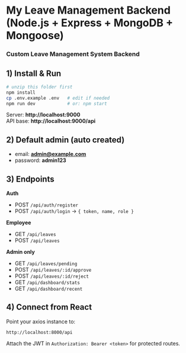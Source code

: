 # My Leave Management Backend (Node.js + Express + MongoDB + Mongoose)

### Custom Leave Management System Backend

## 1) Install & Run

```bash
# unzip this folder first
npm install
cp .env.example .env   # edit if needed
npm run dev            # or: npm start
```

Server: **http://localhost:9000**  
API base: **http://localhost:9000/api**

## 2) Default admin (auto created)
- email: **admin@example.com**
- password: **admin123**

## 3) Endpoints

**Auth**
- POST `/api/auth/register`
- POST `/api/auth/login` -> `{ token, name, role }`

**Employee**
- GET `/api/leaves`
- POST `/api/leaves`

**Admin only**
- GET `/api/leaves/pending`
- POST `/api/leaves/:id/approve`
- POST `/api/leaves/:id/reject`
- GET `/api/dashboard/stats`
- GET `/api/dashboard/recent`

## 4) Connect from React

Point your axios instance to:
```
http://localhost:8000/api
```
Attach the JWT in `Authorization: Bearer <token>` for protected routes.
